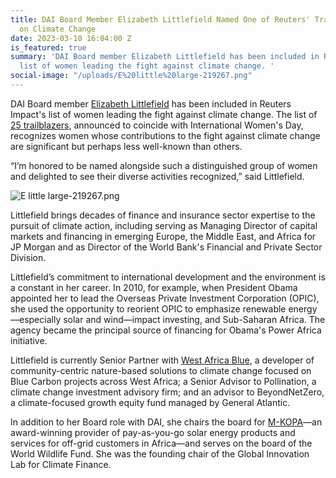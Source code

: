 ```yaml
---
title: DAI Board Member Elizabeth Littlefield Named One of Reuters' Trailblazing Women
  on Climate Change
date: 2023-03-10 16:04:00 Z
is_featured: true
summary: 'DAI Board member Elizabeth Littlefield has been included in Reuters Impact''s
  list of women leading the fight against climate change. '
social-image: "/uploads/E%20little%20large-219267.png"
---
```


DAI Board member [Elizabeth Littlefield](https://www.dai.com/who-we-are/board/elizabeth-littlefield) has been included in Reuters Impact's list of women leading the fight against climate change. The list of [25 trailblazers](https://www.reuters.com/business/sustainable-business/twenty-five-trailblazing-women-leading-fight-against-climate-change-2023-03-07/), announced to coincide with International Women's Day, recognizes women whose contributions to the fight against climate change are significant but perhaps less well-known than others.

“I’m honored to be named alongside such a distinguished group of women and delighted to see their diverse activities recognized,” said Littlefield.

![E little large-219267.png](/uploads/E%20little%20large-219267.png)

<!--more-->

Littlefield brings decades of finance and insurance sector expertise to the pursuit of climate action, including serving as Managing Director of capital markets and financing in emerging Europe, the Middle East, and Africa for JP Morgan and as Director of the World Bank's Financial and Private Sector Division. 

Littlefield’s commitment to international development and the environment is a constant in her career. In 2010, for example, when President Obama appointed her to lead the Overseas Private Investment Corporation (OPIC), she used the opportunity to reorient OPIC to emphasize renewable energy—especially solar and wind—impact investing, and Sub-Saharan Africa. The agency became the principal source of financing for Obama's Power Africa initiative.

Littlefield is currently Senior Partner with [West Africa Blue](http://www.westafricablue.org/), a developer of community-centric nature-based solutions to climate change focused on Blue Carbon projects across West Africa; a Senior Advisor to Pollination, a climate change investment advisory firm; and an advisor to BeyondNetZero, a climate-focused growth equity fund managed by General Atlantic. 

In addition to her Board role with DAI, she chairs the board for [M-KOPA](https://m-kopa.com/)—an award-winning provider of pay-as-you-go solar energy products and services for off-grid customers in Africa—and serves on the board of the World Wildlife Fund. She was the founding chair of the Global Innovation Lab for Climate Finance.


